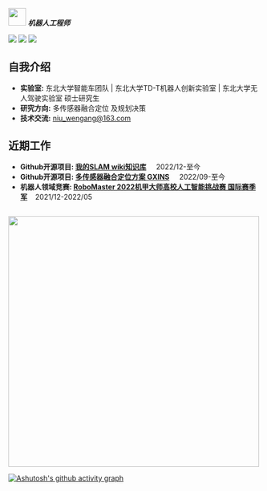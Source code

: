   <img src="https://user-images.githubusercontent.com/5679180/79618120-0daffb80-80be-11ea-819e-d2b0fa904d07.gif" width="35px"> ***机器人工程师***


[![](https://img.shields.io/badge/Bilibili-robotics%E6%B8%AF-brightgreen)](https://space.bilibili.com/356146260)
[![](https://img.shields.io/badge/CSDN%E5%8D%9A%E5%AE%A2-robotics%E6%B8%AF-brightgreen)](https://blog.csdn.net/weixin_37684239?type=blog)
![](https://visitor-badge.laobi.icu/badge?page_id=niuwengang.visitor-badge)

## 自我介绍
+ **实验室:** 东北大学智能车团队 | 东北大学TD-T机器人创新实验室 | 东北大学无人驾驶实验室 硕士研究生
+ **研究方向:** 多传感器融合定位 及规划决策
+ **技术交流:** niu_wengang@163.com

## 近期工作
+ **Github开源项目: [我的SLAM wiki知识库](https://github.com/niuwengang/my_slam_wiki)** &nbsp;&nbsp;&nbsp;&nbsp;2022/12-至今
+ **Github开源项目: [多传感器融合定位方案 GXINS](https://github.com/niuwengang/GXINS)** &nbsp;&nbsp;&nbsp;&nbsp;2022/09-至今
+ **机器人领域竞赛: [RoboMaster 2022机甲大师高校人工智能挑战赛 国际赛季军](https://www.robomaster.com/zh-CN/resource/pages/announcement/1454)**&nbsp;&nbsp;&nbsp;&nbsp;2021/12-2022/05 

##


<img src="https://github-profile-trophy.vercel.app/?username=niuwengang&theme=dark_lover"  width = "500px"    />        


[![Ashutosh's github activity graph](https://github-readme-activity-graph.cyclic.app/graph?username=niuwengang)](https://github.com/ashutosh00710/github-readme-activity-graph)



